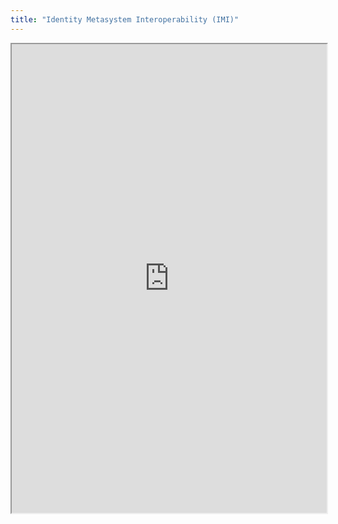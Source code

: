 ```yaml
---
title: "Identity Metasystem Interoperability (IMI)"
---
```



<iframe height="750" width="100%" src="https://ewelton.github.io/ktest/wiki.html#Identity%20Metasystem%20Interoperability%20(IMI)"></iframe>
